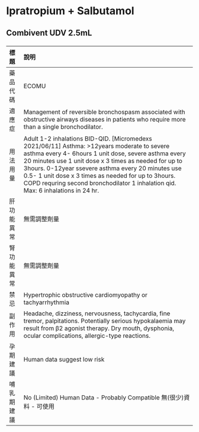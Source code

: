 # Ipratropium + Salbutamol

## Combivent UDV 2.5mL

##### 

| 標題       | 說明                                                                                                                                                                                                                                                                                                                                                                                                        |
|:-----------|:------------------------------------------------------------------------------------------------------------------------------------------------------------------------------------------------------------------------------------------------------------------------------------------------------------------------------------------------------------------------------------------------------------|
| 藥品代碼   | ECOMU                                                                                                                                                                                                                                                                                                                                                                                                       |
| 適應症     | Management of reversible bronchospasm associated with obstructive airways diseases in patients who require more than a single bronchodilator.                                                                                                                                                                                                                                                               |
| 用法用量   | Adult 1-2 inhalations BID-QID. [Micromedexs 2021/06/11] Asthma: >12years moderate to severe asthma every 4- 6hours 1 unit dose, severe asthma every 20 minutes use 1 unit dose x 3 times as needed for up to 3hours. 0-12year ssevere asthma every 20 minutes use 0.5- 1 unit dose x 3 times as needed for up to 3hours. COPD requring second bronchodilator 1 inhalation qid. Max: 6 inhalations in 24 hr. |
| 肝功能異常 | 無需調整劑量                                                                                                                                                                                                                                                                                                                                                                                                |
| 腎功能異常 | 無需調整劑量                                                                                                                                                                                                                                                                                                                                                                                                |
| 禁忌       | Hypertrophic obstructive cardiomyopathy or tachyarrhythmia                                                                                                                                                                                                                                                                                                                                                  |
| 副作用     | Headache, dizziness, nervousness, tachycardia, fine tremor, palpitations. Potentially serious hypokalaemia may result from β2 agonist therapy. Dry mouth, dysphonia, ocular complications, allergic-type reactions.                                                                                                                                                                                         |
| 孕期建議   | Human data suggest low risk                                                                                                                                                                                                                                                                                                                                                                                 |
| 哺乳期建議 | No (Limited) Human Data - Probably Compatible 無(很少)資料 - 可使用                                                                                                                                                                                                                                                                                                                                         |

